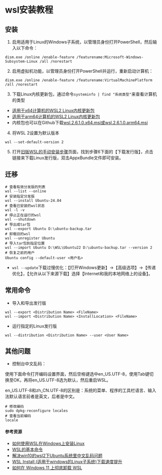# wsl安装教程

## 安装

1. 启用适用于Linux的Windows子系统，以管理员身份打开PowerShell，然后输入以下命令：

```
dism.exe /online /enable-feature /featurename:Microsoft-Windows-Subsystem-Linux /all /norestart
```

2. 启用虚拟机功能，以管理员身份打开PowerShell并运行，重新启动计算机：

```
dism.exe /online /enable-feature /featurename:VirtualMachinePlatform /all /norestart
```

3. 下载Linux内核更新包，通过命令`systeminfo | find "系统类型"`来查看计算机的类型

- [适用于x64计算机的WSL2 Linux内核更新包](https://wslstorestorage.blob.core.windows.net/wslblob/wsl_update_x64.msi)
- [适用于arm64计算机的WSL2 Linux内核更新包](https://wslstorestorage.blob.core.windows.net/wslblob/wsl_update_arm64.msi)
- 内核包也可以在Github下载[wsl.2.6.1.0.x64.msi或wsl.2.6.1.0.arm64.msi](https://github.com/microsoft/WSL/releases)

4. 将WSL 2设置为默认版本

```
wsl --set-default-version 2
```

5. 打开[旧版WSL的手动安装步骤](https://learn.microsoft.com/zh-cn/windows/wsl/install-manual)页面，找到步骤6下面的【下载发行版】，点击链接来下载Linux发行版，双击AppxBundle文件即可安装。

## 迁移

```
# 查看有效分发版的列表
wsl --list --online
# 安装指定分发版
wsl --install Ubuntu-24.04
# 查看已安装的wsl状态
wsl -l -v
# 停止正在运行的wsl
wsl --shutdown
# 导出成tar包
wsl --export Ubuntu D:\ubuntu-backup.tar
# 卸载旧的wsl
wsl --unregister Ubuntu
# 导入tar包到指定位置
wsl --import Ubuntu D:\WSL\Ubuntu22 D:\ubuntu-backup.tar --version 2
# 恢复之前的用户
Ubuntu config --default-user <用户名>
```

- `wsl --update`下载过慢优化：【打开Windows更新】->【高级选项】->【传递优化】，【允许从以下来源下载】选择【Internet和我的本地网络上的设备】。

## 常用命令

- 导入和导出发行版

```
wsl --export <Distribution Name> <FileName>
wsl --import <Distribution Name> <InstallLocation> <FileName>
```

- 运行指定的Linux发行版

```
wsl --distribution <Distribution Name> --user <User Name>
```

## 其他问题

- 控制台中文乱码：

使用下面命令打开编码设置界面，然后空格键选中en_US.UTF-8，使用Tab键切换至OK，再将en_US.UTF-8选为默认，然后重启WSL。

en_US.UTF-8和zh_CN.UTF-8的区别是：系统的菜单、程序的工具栏语言、输入法默认语言前者是英文，后者是中文。

```
# 修改编码
sudo dpkg-reconfigure locales
# 查看当前编码
locale
```

#### 参考资源

- [如何使用WSL在Windows上安装Linux](https://learn.microsoft.com/zh-cn/windows/wsl/install)
- [WSL的基本命令](https://learn.microsoft.com/zh-cn/windows/wsl/basic-commands)
- [解决win10的wsl2下Ubuntu系统里中文乱码问题](https://blog.csdn.net/weixin_39246554/article/details/123487843)
- [WSL Install (适用于windows的Linux子系统)下载速度提升](https://www.bilibili.com/opus/989978313838559256)
- [如何在 Windows 11 上彻底卸载 WSL](https://www.sysgeek.cn/uninstall-wsl-windows/)
